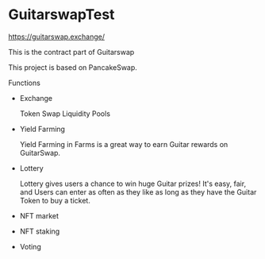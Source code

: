 # GuitarswapTest

https://guitarswap.exchange/

This is the contract part of Guitarswap

This project is based on PancakeSwap.

Functions 

- Exchange
  
  Token Swap
  Liquidity Pools

- Yield Farming
  
  Yield Farming in Farms is a great way to earn Guitar rewards on GuitarSwap.
- Lottery
  
  Lottery gives users a chance to win huge Guitar prizes!
  It's easy, fair, and Users can enter as often as they like as long as they have the Guitar Token to buy a ticket.

- NFT market

- NFT staking

- Voting

